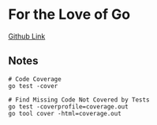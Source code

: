 # For the Love of Go

[Github Link](https://github.com/bitfield/ftl-code)

## Notes

```
# Code Coverage
go test -cover

# Find Missing Code Not Covered by Tests
go test -coverprofile=coverage.out
go tool cover -html=coverage.out

```
